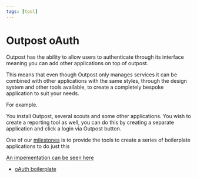 ```yaml
---
tags: [tool]
---
```


# Outpost oAuth

Outpost has the ability to allow users to authenticate through its interface meaning you can add other applications on top of outpost.

This means that even though Outpost only manages services it can be combined with other applications with the same styles, through the design system and other tools available, to create a completely bespoke application to suit your needs.

For example.

You install Outpost, several scouts and some other applications. You wish to create a reporting tool as well, you can do this by creating a separate application and click a login via Outpost button.

One of our [milestones](../../the-project/milestones) is to provide the tools to create a series of boilerplate applications to do just this

[An impementation can be seen here](https://github.com/wearefuturegov/tell-us-who-you-employ)

- [oAuth boilerplate](https://github.com/wearefuturegov/tell-us-who-you-employ)
